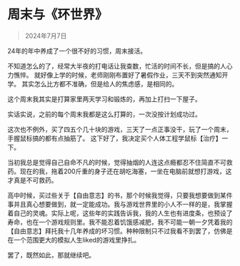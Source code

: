 # 周末与《环世界》
>
> 2024年7月7日

24年的年中养成了一个很不好的习惯，周末接活。

不知道怎么的了，经常大半夜的打电话让我查数，忙活的时间不长，但是搞的人心力憔悴。
就好像上学的时候，老师刚刚布置好了暑假作业，三天不到突然通知开学。
其实怎么比方都不准确，但是给人的焦虑感，是相同的。

这个周末我其实是打算家里两天学习和锻炼的，再加上打扫一下屋子。

实话实说，之前的每个周末我都是这么打算的，一次没按计划成功过。

这次也不例外，买了四五个几十块的游戏，三天了一点正事没干，玩了一个周末，手握鼠标搞的都有点抽筋了。
这下好了，我决定买个人体工程学鼠标【治疗】一下。

当初我总是觉得自己自命不凡的时候，觉得抽烟的人连这点瘾都忍不住简直不可救药。现在的我，拖着200斤重的身子还在胡吃海塞，一坐在电脑前就想打游戏，这才真是不可救药。

高中时候，买过些关于【自由意志】的书，那个时候我觉得，只要我想要做到某件事并且真心想要做到，就一定能成功。我与游戏世界里的小人不一样的是，我掌握着自己的灵魂。实际上呢，这些年的实践告诉我，我的人生也有进度条，也预设了寿命，也在一个游戏规则里。我不能忍着饥饿感减肥，我不可能一朝一夕凭着我的【自由意志】拜托我十几年养成的坏习惯。种种限制只不过我看不到罢了，仿佛是在一个范围更大的模拟人生liked的游戏里挣扎。

罢了，既然如此，那就继续吧。
